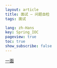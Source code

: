 ```yaml
---
layout: article
title: 面试 — 问题自检
tags: 面试

lang: zh-Hans
key: Spring_IOC
pageview: true
toc: true
show_subscribe: false
---
```


[一面](https://www.nowcoder.com/discuss/205034?type=2&order=0&pos=7&page=1)